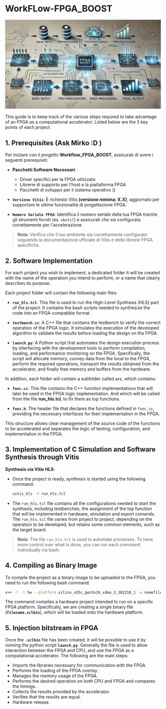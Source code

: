 # WorkFLow-FPGA_BOOST
![Logo del progetto](./images/PHOTO-2024-11-28-12-11-03.jpg)


This guide is to keep track of the various steps required to take advantage of an FPGA as a computational accelerator. Listed below are the 5 key points of each project.

## 1. Prerequisites (Ask Mirko :D )

Per iniziare con il progetto **Workflow_FPGA_BOOST**, assicurati di avere i seguenti prerequisiti:

- **Pacchetti Software Necessari**:
  - Driver specifici per la FPGA utilizzata
  - Librerie di supporto per l'host e la piattaforma FPGA
  - Pacchetti di sviluppo per il sistema operativo ()

- **`Versione Vitis`**: È richiesto Vitis **(versione minima: X.X)**, aggiornato per supportare le ultime funzionalità di progettazione FPGA.

- **`Numero Seriale FPGA`**: Identifica il numero seriale della tua FPGA tramite gli strumenti forniti (es. `xbutil`) e assicurati che sia configurata correttamente per l'accelerazione.

> **Nota**: Verifica che il tuo ambiente sia correttamente configurato seguendo la documentazione ufficiale di Vitis e delle librerie FPGA specifiche.


## 2. Software Implementation

For each project you wish to implement, a dedicated folder it will be created with the name of the operation you intend to perform, or a name that clearly describes its purpose.

Each project folder will contain the following main files:

- **`run_hls.tcl`**:  This file is used to run the High-Level Synthesis (HLS) part of the project. It contains the bash scripts needed to synthesize the code into an FPGA-compatible format.
  
- **`testbench.cc`**: A C++ file that contains the testbench to verify the correct operation of the FPGA logic. It simulates the execution of the developed algorithm to validate the results before loading the design on the FPGA.

- **`launch.py`**:  A Python script that automates the design execution process by interfacing with the development tools to perform compilation, loading, and performance monitoring on the FPGA. Specifically, the script will allocate memory, convey data from the local to the FPGA, perform the required operations, transport the results obtained from the accelerator, and finally free memory and buffers from the hardware. 

In addition, each folder will contain a subfolder called **`src`**, which contains:

- **`func.cc`**: This file contains the C++ function implementations that will later be used in the FPGA logic implementation. And which will be called from the file **run_hls.tcl**, to fix them as top functions.

- **`func.h`**: The header file that declares the functions defined in `func.cc`, providing the necessary interfaces for their implementation in the FPGA.

This structure allows clear management of the source code of the functions to be accelerated and separates the logic of testing, configuration, and implementation in the FPGA.


## 3. Implementation of C Simulation and Software Synthesis through Vitis

**Synthesis via Vitis HLS**:
   - Once the project is ready, synthesis is started using the following command:
   
     ```bash
     vitis_hls -f run_hls.tcl
     ```
   
   - The `run_hls.tcl` file contains all the configurations needed to start the synthesis, including testbenches, the assignment of the top function that will be implemented in hardware, simulation and export comands. The `run_hls.tcl` file varies from project to project, depending on the operation to be developed, but retains some common elements, such as the target board.

> **Nota**: The file `run_hls.tcl` is used to automate processes. To have more control over what is done, you can run each command individually via bash.

## 4. Compiling as Binary Image

To compile the project as a binary image to be uploaded to the FPGA, you need to run the following bash command:

```bash
v++ -l -t hw --platform xilinx_u55c_gen3x16_xdma_3_202210_1 -o nomefile.xclbin ./path/filexport.xo
```
The command compiles a hardware project intended to run on a specific FPGA platform. Specifically, we are creating a single binary file (**`filename.xclbin`**), which will be loaded onto the hardware platform.

## 5. Injection bitstream in FPGA

Once the **`.xclbin`** file has been created, it will be possible to use it by running the python script **`launch.py`**. 
Generally the file is used to allow interaction between the FPGA and CPU, and use the FPGA as a computational accelerator.
The following are the main steps:
  - Imports the libraries necessary for communication with the FPGA.
  - Performs the loading of the FPGA overlay.
  - Manages the memory usage of the FPGA.
  - Performs the desired operation on both CPU and FPGA and compares the timings. 
  - Collects the results provided by the accelerator.  
  - Verifies that the results are equal.
  - Hardware release.

